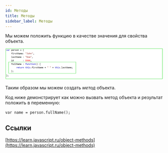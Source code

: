 ```yaml
---
id: Методы
title: Методы
sidebar_label: Методы
---
```

Мы можем положить функцию в качестве значения для свойства объекта.

![alt text](https://raw.githubusercontent.com/codyfet/acc-practice/master/images/Method.png "Метод объекта")

Таким образом мы можем создать *метод* объекта.

Код ниже демонстрирует как можно вызвать метод объекта и результат положить в переменную:
```
var name = person.fullName();
```

## Ссылки
[https://learn.javascript.ru/object-methods](https://learn.javascript.ru/object-methods)
